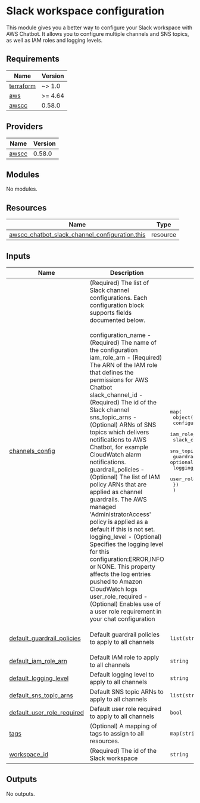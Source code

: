 # Slack workspace configuration

This module gives you a better way to configure your Slack workspace with AWS Chatbot. It allows you to configure multiple channels and SNS topics, as well as IAM roles and logging levels.

<!-- BEGINNING OF PRE-COMMIT-TERRAFORM DOCS HOOK -->
## Requirements

| Name | Version |
|------|---------|
| <a name="requirement_terraform"></a> [terraform](#requirement\_terraform) | ~> 1.0 |
| <a name="requirement_aws"></a> [aws](#requirement\_aws) | >= 4.64 |
| <a name="requirement_awscc"></a> [awscc](#requirement\_awscc) | 0.58.0 |

## Providers

| Name | Version |
|------|---------|
| <a name="provider_awscc"></a> [awscc](#provider\_awscc) | 0.58.0 |

## Modules

No modules.

## Resources

| Name | Type |
|------|------|
| [awscc_chatbot_slack_channel_configuration.this](https://registry.terraform.io/providers/hashicorp/awscc/0.58.0/docs/resources/chatbot_slack_channel_configuration) | resource |

## Inputs

| Name | Description | Type | Default | Required |
|------|-------------|------|---------|:--------:|
| <a name="input_channels_config"></a> [channels\_config](#input\_channels\_config) | (Required) The list of Slack channel configurations. Each configuration block supports fields documented below.<br><br>    configuration\_name - (Required) The name of the configuration<br>    iam\_role\_arn - (Required) The ARN of the IAM role that defines the permissions for AWS Chatbot<br>    slack\_channel\_id - (Required) The id of the Slack channel<br>    sns\_topic\_arns - (Optional) ARNs of SNS topics which delivers notifications to AWS Chatbot, for example CloudWatch alarm notifications.<br>    guardrail\_policies - (Optional) The list of IAM policy ARNs that are applied as channel guardrails. The AWS managed 'AdministratorAccess' policy is applied as a default if this is not set.<br>    logging\_level - (Optional) Specifies the logging level for this configuration:ERROR,INFO or NONE. This property affects the log entries pushed to Amazon CloudWatch logs<br>    user\_role\_required - (Optional) Enables use of a user role requirement in your chat configuration | <pre>map(<br>    object({<br>      configuration_name = optional(string)<br>      iam_role_arn       = optional(string)<br>      slack_channel_id   = string<br>      sns_topic_arns     = list(string)<br>      guardrail_policies = optional(list(string))<br>      logging_level      = optional(string)<br>      user_role_required = optional(bool)<br>    })<br>  )</pre> | n/a | yes |
| <a name="input_default_guardrail_policies"></a> [default\_guardrail\_policies](#input\_default\_guardrail\_policies) | Default guardrail policies to apply to all channels | `list(string)` | <pre>[<br>  "arn:aws:iam::aws:policy/ReadOnlyAccess"<br>]</pre> | no |
| <a name="input_default_iam_role_arn"></a> [default\_iam\_role\_arn](#input\_default\_iam\_role\_arn) | Default IAM role to apply to all channels | `string` | `""` | no |
| <a name="input_default_logging_level"></a> [default\_logging\_level](#input\_default\_logging\_level) | Default logging level to apply to all channels | `string` | `"NONE"` | no |
| <a name="input_default_sns_topic_arns"></a> [default\_sns\_topic\_arns](#input\_default\_sns\_topic\_arns) | Default SNS topic ARNs to apply to all channels | `list(string)` | `[]` | no |
| <a name="input_default_user_role_required"></a> [default\_user\_role\_required](#input\_default\_user\_role\_required) | Default user role required to apply to all channels | `bool` | `false` | no |
| <a name="input_tags"></a> [tags](#input\_tags) | (Optional) A mapping of tags to assign to all resources. | `map(string)` | `{}` | no |
| <a name="input_workspace_id"></a> [workspace\_id](#input\_workspace\_id) | (Required) The id of the Slack workspace | `string` | n/a | yes |

## Outputs

No outputs.
<!-- END OF PRE-COMMIT-TERRAFORM DOCS HOOK -->